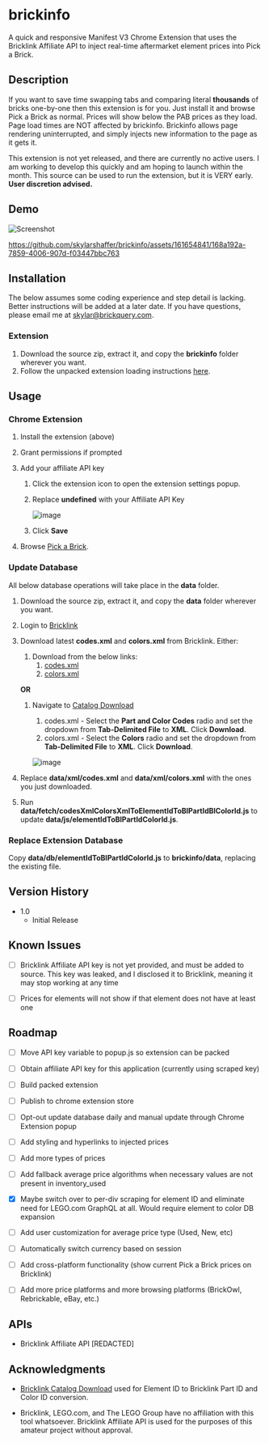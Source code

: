 # brickinfo

A quick and responsive Manifest V3 Chrome Extension that uses the Bricklink Affiliate API to inject real-time aftermarket element prices into Pick a Brick.

## Description

If you want to save time swapping tabs and comparing literal **thousands** of bricks one-by-one then this extension is for you. Just install it and browse Pick a Brick as normal. Prices will show below the PAB prices as they load.
Page load times are NOT affected by brickinfo. Brickinfo allows page rendering uninterrupted, and simply injects new information to the page as it gets it.

This extension is not yet released, and there are currently no active users. I am working to develop this quickly and am hoping to launch within the month. This source can be used to run the extension, but it is VERY early. **User discretion advised.**

## Demo

![Screenshot](https://github.com/skylarshaffer/brickinfo/assets/161654841/7081b86e-101a-4445-8819-9cddd3e8b973)

https://github.com/skylarshaffer/brickinfo/assets/161654841/168a192a-7859-4006-907d-f03447bbc763

## Installation

The below assumes some coding experience and step detail is lacking. Better instructions will be added at a later date. If you have questions, please email me at [skylar@brickquery.com](mailto:skylar@brickquery.com).

### Extension

1. Download the source zip, extract it, and copy the **brickinfo** folder wherever you want.
2. Follow the unpacked extension loading instructions [here](https://developer.chrome.com/docs/extensions/get-started/tutorial/hello-world#load-unpacked).

## Usage

### Chrome Extension

1. Install the extension (above)
2. Grant permissions if prompted
3. Add your affiliate API key
   1. Click the extension icon to open the extension settings popup.
   2. Replace **undefined** with your Affiliate API Key

        ![image](https://github.com/user-attachments/assets/1d6682af-d37f-44d0-9ee2-8e628f05d8ce)
      
   3. Click **Save**
   
4.  Browse [Pick a Brick](https://www.lego.com/en-us/pick-and-build/pick-a-brick).

### Update Database

All below database operations will take place in the **data** folder.

1. Download the source zip, extract it, and copy the **data** folder wherever you want. 
2. Login to [Bricklink](https://bricklink.com)
3. Download latest **codes.xml** and **colors.xml** from Bricklink. Either:
    1. Download from the below links:
        1. [codes.xml](https://www.bricklink.com/catalogDownload.asp?downloadType=X&viewType=5)
        2. [colors.xml](https://www.bricklink.com/catalogDownload.asp?downloadType=X&viewType=5)
    
    **OR**
    
    1. Navigate to [Catalog Download](https://www.bricklink.com/catalogDownload.asp)
        1. codes.xml - Select the **Part and Color Codes** radio and set the dropdown from **Tab-Delimited File** to **XML**. Click **Download**.
        2. colors.xml - Select the **Colors** radio and set the dropdown from **Tab-Delimited File** to **XML**. Click **Download**.

        ![image](https://github.com/skylarshaffer/brickinfo/assets/161654841/e9741ac8-24ad-4616-8dc2-b5cd5868c9d2)

4. Replace **data/xml/codes.xml** and **data/xml/colors.xml** with the ones you just downloaded.
5. Run **data/fetch/codesXmlColorsXmlToElementIdToBlPartIdBlColorId.js** to update **data/js/elementIdToBlPartIdColorId.js**.

### Replace Extension Database

Copy **data/db/elementIdToBlPartIdColorId.js** to **brickinfo/data**, replacing the existing file.

## Version History

* 1.0
    * Initial Release

## Known Issues

- [ ] Bricklink Affiliate API key is not yet provided, and must be added to source. This key was leaked, and I disclosed it to Bricklink, meaning it may stop working at any time

- [ ] Prices for elements will not show if that element does not have at least one

## Roadmap

- [ ] Move API key variable to popup.js so extension can be packed

- [ ] Obtain affiliate API key for this application (currently using scraped key)

- [ ] Build packed extension

- [ ] Publish to chrome extension store

- [ ] Opt-out update database daily and manual update through Chrome Extension popup

- [ ] Add styling and hyperlinks to injected prices

- [ ] Add more types of prices

- [ ] Add fallback average price algorithms when necessary values are not present in inventory_used

- [x] Maybe switch over to per-div scraping for element ID and eliminate need for LEGO.com GraphQL at all. Would require element to color DB expansion

- [ ] Add user customization for average price type (Used, New, etc)

- [ ] Automatically switch currency based on session

- [ ] Add cross-platform functionality (show current Pick a Brick prices on Bricklink)

- [ ] Add more price platforms and more browsing platforms (BrickOwl, Rebrickable, eBay, etc.)

## APIs

- Bricklink Affiliate API [REDACTED]

## Acknowledgments

- [Bricklink Catalog Download](https://www.bricklink.com/catalogDownload.asp) used for Element ID to Bricklink Part ID and Color ID conversion.

- Bricklink, LEGO.com, and The LEGO Group have no affiliation with this tool whatsoever. Bricklink Affiliate API is used for the purposes of this amateur project without approval.

